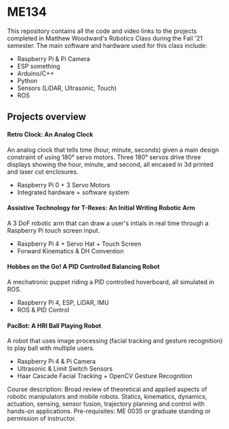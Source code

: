 # ME134
This repository contains all the code and video links to the projects completed in Matthew Woodward's Robotics Class during the Fall '21 semester. The main software and hardware used for this class include:

- Raspberry Pi & Pi Camera
- ESP something
- Arduino/C++
- Python 
- Sensors (LiDAR, Ultrasonic, Touch)
- ROS

## Projects overview 

#### Retro Clock: An Analog Clock
An analog clock that tells time (hour, minute, seconds) given a main design constraint of using 180° servo motors. Three 180° servos drive three displays showing the hour, minute, and second, all encased in 3d printed and laser cut enclosures. 
- Raspberry Pi 0 + 3 Servo Motors
- Integrated hardware + software system 

#### Assistive Technology for T-Rexes: An Initial Writing Robotic Arm
A 3 DoF robotic arm that can draw a user's intials in real time through a Raspberry Pi touch screen input. 
- Raspberry Pi 4 + Servo Hat + Touch Screen
- Forward Kinematics & DH Convention

#### Hobbes on the Go! A PID Controlled Balancing Robot 
A mechatronic puppet riding a PID controlled hoverboard, all simulated in ROS.
- Raspberry Pi 4, ESP, LiDAR, IMU
- ROS & PID Control

#### PacBot: A HRI Ball Playing Robot 
A robot that uses image processing (facial tracking and gesture recognition) to play ball with multiple users.
- Raspberry Pi 4 & Pi Camera
- Ultrasonic & Limit Switch Sensors
- Haar Cascade Facial Tracking + OpenCV Gesture Recognition

Course description: Broad review of theoretical and applied aspects of robotic manipulators and mobile robots.  Statics, kinematics, dynamics, actuation, sensing, sensor fusion, trajectory planning and control with hands-on applications.  Pre-requisites: ME 0035 or graduate standing or permission of instructor.
